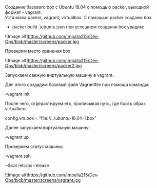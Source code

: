 Создание базового box с Ubuntu 18.04 с помощью packer, выходной формат - vagrant.  
Установка packer, vagrant, virtualbox. C помощью packer создаем box:  
- packer build .\ubuntu.json
при успешном создании box увидим:  

![Image alt]https://github.com/impalla215/Dev-Ops/blob/master/screens/packer.jpg  







Проверим место хранения box:  

![Image alt]https://github.com/impalla215/Dev-Ops/blob/master/screens/packer2.jpg  





Запускаем свежую виртуальную машину в vagrant.  

Для этого создадим базовый файл Vagrantfile при помощи команды:  

-vagrant init

После чего, отдерактируем его, прописывая путь, где брать образ virtualbox:  

config.vm.box = "file://..\ubuntu-18.04-1.box"  

Далее запускаем виртуальную машину:  

-vagrant up

Проверяем статус машины:  

-vagrant ssh  

~$cat /etc/os-release  


![Image alt]https://github.com/impalla215/Dev-Ops/blob/master/screens/vagrant.jpg











